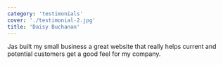 ```yaml
---
category: 'testimonials'
cover: './testimonial-2.jpg'
title: 'Daisy Buchanan'
---
```


Jas built my small business a great website that really helps current and potential customers get a good feel for my company.
